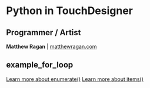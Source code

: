 # Python in TouchDesigner #

## Programmer / Artist ##

**Matthew Ragan** | [ matthewragan.com](http://matthewragan.com)  

## example_for_loop ##

[Learn more about enumerate()](https://docs.python.org/3.4/library/functions.html#enumerate)
[Learn more about items()](https://docs.python.org/3.4/library/stdtypes.html#dict)
